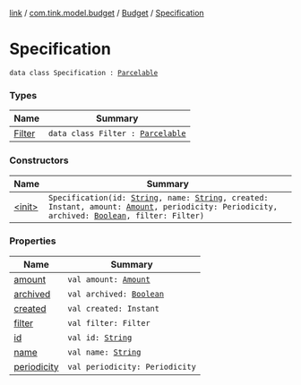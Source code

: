 [link](../../../index.md) / [com.tink.model.budget](../../index.md) / [Budget](../index.md) / [Specification](./index.md)

# Specification

`data class Specification : `[`Parcelable`](https://developer.android.com/reference/android/os/Parcelable.html)

### Types

| Name | Summary |
|---|---|
| [Filter](-filter/index.md) | `data class Filter : `[`Parcelable`](https://developer.android.com/reference/android/os/Parcelable.html) |

### Constructors

| Name | Summary |
|---|---|
| [&lt;init&gt;](-init-.md) | `Specification(id: `[`String`](https://kotlinlang.org/api/latest/jvm/stdlib/kotlin/-string/index.html)`, name: `[`String`](https://kotlinlang.org/api/latest/jvm/stdlib/kotlin/-string/index.html)`, created: Instant, amount: `[`Amount`](../../../com.tink.model.misc/-amount/index.md)`, periodicity: Periodicity, archived: `[`Boolean`](https://kotlinlang.org/api/latest/jvm/stdlib/kotlin/-boolean/index.html)`, filter: Filter)` |

### Properties

| Name | Summary |
|---|---|
| [amount](amount.md) | `val amount: `[`Amount`](../../../com.tink.model.misc/-amount/index.md) |
| [archived](archived.md) | `val archived: `[`Boolean`](https://kotlinlang.org/api/latest/jvm/stdlib/kotlin/-boolean/index.html) |
| [created](created.md) | `val created: Instant` |
| [filter](filter.md) | `val filter: Filter` |
| [id](id.md) | `val id: `[`String`](https://kotlinlang.org/api/latest/jvm/stdlib/kotlin/-string/index.html) |
| [name](name.md) | `val name: `[`String`](https://kotlinlang.org/api/latest/jvm/stdlib/kotlin/-string/index.html) |
| [periodicity](periodicity.md) | `val periodicity: Periodicity` |
